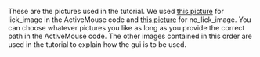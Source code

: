 These are the pictures used in the tutorial.
We used [this picture](https://github.com/Lilli-K2/ActiveMouse/blob/main/pictures/MausFreunde.png) for lick_image in the ActiveMouse code and [this picture](https://github.com/Lilli-K2/ActiveMouse/blob/main/pictures/warning2.png) for no_lick_image. You can choose whatever pictures you like as long as you provide the correct path in the ActiveMouse code.
The other images contained in this order are used in the tutorial to explain how the gui is to be used.
